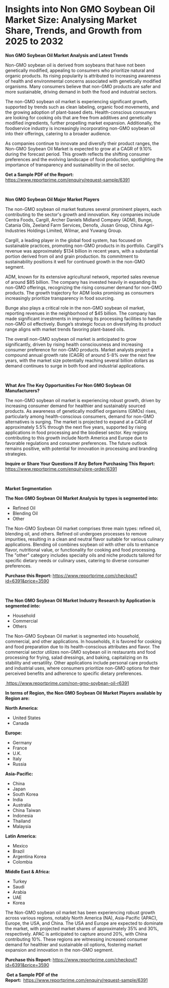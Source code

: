 <p><h1>Insights into Non GMO Soybean Oil Market Size: Analysing Market Share, Trends, and Growth from 2025 to 2032</h1></p><p><strong>Non GMO Soybean Oil Market Analysis and Latest Trends</strong></p>
<p><p>Non-GMO soybean oil is derived from soybeans that have not been genetically modified, appealing to consumers who prioritize natural and organic products. Its rising popularity is attributed to increasing awareness of health and environmental concerns associated with genetically modified organisms. Many consumers believe that non-GMO products are safer and more sustainable, driving demand in both the food and industrial sectors.</p><p>The non-GMO soybean oil market is experiencing significant growth, supported by trends such as clean labeling, organic food movements, and the growing adoption of plant-based diets. Health-conscious consumers are looking for cooking oils that are free from additives and genetically modified ingredients, further propelling market expansion. Additionally, the foodservice industry is increasingly incorporating non-GMO soybean oil into their offerings, catering to a broader audience.</p><p>As companies continue to innovate and diversify their product ranges, the Non-GMO Soybean Oil Market is expected to grow at a CAGR of 9.10% during the forecast period. This growth reflects the shifting consumer preferences and the evolving landscape of food production, spotlighting the importance of transparency and sustainability in the oil sector.</p></p>
<p><strong>Get a Sample PDF of the Report:&nbsp;</strong> <a href="https://www.reportprime.com/enquiry/request-sample/6391?utm_campaign=4428&utm_medium=2&utm_source=Github&utm_content=ia&utm_term=15052025&utm_id=non-gmo-soybean-oil">https://www.reportprime.com/enquiry/request-sample/6391</a></p>
<p>&nbsp;</p>
<p><strong>Non GMO Soybean Oil Major Market Players</strong></p>
<p><p>The non-GMO soybean oil market features several prominent players, each contributing to the sector's growth and innovation. Key companies include Centra Foods, Cargill, Archer Daniels Midland Company (ADM), Bunge, Catania Oils, Zeeland Farm Services, Denofa, Jiusan Group, China Agri-Industries Holdings Limited, Wilmar, and Yuwang Group.</p><p>Cargill, a leading player in the global food system, has focused on sustainable practices, promoting non-GMO products in its portfolio. Cargill's revenue was approximately $134 billion in recent years, with a substantial portion derived from oil and grain production. Its commitment to sustainability positions it well for continued growth in the non-GMO segment.</p><p>ADM, known for its extensive agricultural network, reported sales revenue of around $85 billion. The company has invested heavily in expanding its non-GMO offerings, recognizing the rising consumer demand for non-GMO products. The growth trajectory for ADM looks promising as consumers increasingly prioritize transparency in food sourcing.</p><p>Bunge also plays a critical role in the non-GMO soybean oil market, reporting revenues in the neighborhood of $45 billion. The company has made significant investments in improving its processing facilities to handle non-GMO oil effectively. Bunge’s strategic focus on diversifying its product range aligns with market trends favoring plant-based oils.</p><p>The overall non-GMO soybean oil market is anticipated to grow significantly, driven by rising health consciousness and increasing consumer preference for non-GMO products. Market analysts project a compound annual growth rate (CAGR) of around 5-8% over the next few years, with the market size potentially reaching several billion dollars as demand continues to surge in both food and industrial applications.</p></p>
<p>&nbsp;</p>
<p><strong>What Are The Key Opportunities For Non GMO Soybean Oil Manufacturers?</strong></p>
<p><p>The non-GMO soybean oil market is experiencing robust growth, driven by increasing consumer demand for healthier and sustainably sourced products. As awareness of genetically modified organisms (GMOs) rises, particularly among health-conscious consumers, demand for non-GMO alternatives is surging. The market is projected to expand at a CAGR of approximately 5.5% through the next five years, supported by rising applications in food processing and the biodiesel sector. Key regions contributing to this growth include North America and Europe due to favorable regulations and consumer preferences. The future outlook remains positive, with potential for innovation in processing and branding strategies.</p></p>
<p><strong>Inquire or Share Your Questions If Any Before Purchasing This Report:</strong> <a href="https://www.reportprime.com/enquiry/pre-order/6391?utm_campaign=4428&utm_medium=2&utm_source=Github&utm_content=ia&utm_term=15052025&utm_id=non-gmo-soybean-oil">https://www.reportprime.com/enquiry/pre-order/6391</a></p>
<p>&nbsp;</p>
<p><strong>Market Segmentation</strong></p>
<p><strong>The Non GMO Soybean Oil Market Analysis by types is segmented into:</strong></p>
<p><ul><li>Refined Oil</li><li>Blending Oil</li><li>Other</li></ul></p>
<p><p>The Non-GMO Soybean Oil market comprises three main types: refined oil, blending oil, and others. Refined oil undergoes processes to remove impurities, resulting in a clean and neutral flavor suitable for various culinary applications. Blending oil combines soybean oil with other oils to enhance flavor, nutritional value, or functionality for cooking and food processing. The "other" category includes specialty oils and niche products tailored for specific dietary needs or culinary uses, catering to diverse consumer preferences.</p></p>
<p><strong>Purchase this Report:&nbsp;</strong><a href="https://www.reportprime.com/checkout?id=6391&price=3590&utm_campaign=4428&utm_medium=2&utm_source=Github&utm_content=ia&utm_term=15052025&utm_id=non-gmo-soybean-oil">https://www.reportprime.com/checkout?id=6391&price=3590</a></p>
<p>&nbsp;</p>
<p><strong>The Non GMO Soybean Oil Market Industry Research by Application is segmented into:</strong></p>
<p><ul><li>Household</li><li>Commercial</li><li>Others</li></ul></p>
<p><p>The Non-GMO Soybean Oil market is segmented into household, commercial, and other applications. In households, it is favored for cooking and food preparation due to its health-conscious attributes and flavor. The commercial sector utilizes non-GMO soybean oil in restaurants and food processing for frying, salad dressings, and baking, capitalizing on its stability and versatility. Other applications include personal care products and industrial uses, where consumers prioritize non-GMO options for their perceived benefits and adherence to specific dietary preferences.</p></p>
<p><a href="https://www.reportprime.com/non-gmo-soybean-oil-r6391?utm_campaign=4428&utm_medium=2&utm_source=Github&utm_content=ia&utm_term=15052025&utm_id=non-gmo-soybean-oil">&nbsp;https://www.reportprime.com/non-gmo-soybean-oil-r6391</a></p>
<p><strong>In terms of Region, the Non GMO Soybean Oil Market Players available by Region are:</strong></p>
<p>
    <p> <strong> North America: </strong>
        <ul>
            <li>United States</li>
            <li>Canada</li>
        </ul>
        </p> 
    <p> <strong> Europe: </strong>
        <ul>
            <li>Germany</li>
            <li>France</li>
            <li>U.K.</li>
            <li>Italy</li>
            <li>Russia</li>
        </ul>
        </p> 
    <p> <strong> Asia-Pacific: </strong>
        <ul>
            <li>China</li>
            <li>Japan</li>
            <li>South Korea</li>
            <li>India</li>
            <li>Australia</li>
            <li>China Taiwan</li>
            <li>Indonesia</li>
            <li>Thailand</li>
            <li>Malaysia</li>
        </ul>
        </p> 
    <p> <strong> Latin America: </strong>
        <ul>
            <li>Mexico</li>
            <li>Brazil</li>
            <li>Argentina Korea</li>
            <li>Colombia</li>
        </ul>
        </p> 
    <p> <strong> Middle East & Africa: </strong>
        <ul>
            <li>Turkey</li>
            <li>Saudi</li>
            <li>Arabia</li>
            <li>UAE</li>
            <li>Korea</li>
        </ul>
    </p>
    </p>
<p><p>The Non-GMO soybean oil market has been experiencing robust growth across various regions, notably North America (NA), Asia-Pacific (APAC), Europe, the USA, and China. The USA and Europe are expected to dominate the market, with projected market shares of approximately 35% and 30%, respectively. APAC is anticipated to capture around 20%, with China contributing 10%. These regions are witnessing increased consumer demand for healthier and sustainable oil options, fostering market expansion and innovation in the non-GMO segment.</p></p>
<p><strong>Purchase this Report: </strong><a href="https://www.reportprime.com/checkout?id=6391&price=3590&utm_campaign=4428&utm_medium=2&utm_source=Github&utm_content=ia&utm_term=15052025&utm_id=non-gmo-soybean-oil">https://www.reportprime.com/checkout?id=6391&price=3590</a></p>
<p>&nbsp;<strong>Get a Sample PDF of the Report:&nbsp;&nbsp;</strong><a href="https://www.reportprime.com/enquiry/request-sample/6391?utm_campaign=4428&utm_medium=2&utm_source=Github&utm_content=ia&utm_term=15052025&utm_id=non-gmo-soybean-oil">https://www.reportprime.com/enquiry/request-sample/6391</a></p>
<p><strong></strong></p>
<p><p></p><p></p><p></p></p>